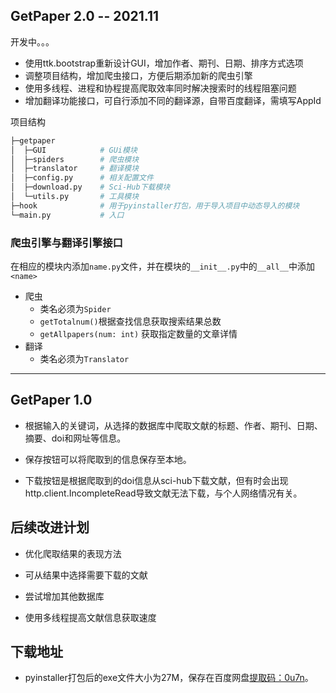 

## GetPaper 2.0 -- 2021.11

开发中。。。

* 使用ttk.bootstrap重新设计GUI，增加作者、期刊、日期、排序方式选项
* 调整项目结构，增加爬虫接口，方便后期添加新的爬虫引擎
* 使用多线程、进程和协程提高爬取效率同时解决搜索时的线程阻塞问题
* 增加翻译功能接口，可自行添加不同的翻译源，自带百度翻译，需填写AppId

项目结构
```bash
├─getpaper
│  ├─GUI            # GUi模块
│  ├─spiders        # 爬虫模块
│  ├─translator     # 翻译模块
│  ├─config.py      # 相关配置文件
│  ├─download.py    # Sci-Hub下载模块
│  └─utils.py       # 工具模块
├─hook              # 用于pyinstaller打包，用于导入项目中动态导入的模块
└─main.py           # 入口
```
### 爬虫引擎与翻译引擎接口
在相应的模块内添加`name.py`文件，并在模块的`__init__.py`中的`__all__`中添加`<name>`

* 爬虫
  * 类名必须为`Spider`
  * `getTotalnum()`根据查找信息获取搜索结果总数
  * `getAllpapers(num: int)` 获取指定数量的文章详情
* 翻译
  * 类名必须为`Translator`
---


## GetPaper 1.0
* 根据输入的关键词，从选择的数据库中爬取文献的标题、作者、期刊、日期、摘要、doi和网址等信息。

* 保存按钮可以将爬取到的信息保存至本地。

* 下载按钮是根据爬取到的doi信息从sci-hub下载文献，但有时会出现http.client.IncompleteRead导致文献无法下载，与个人网络情况有关。

## 后续改进计划
* 优化爬取结果的表现方法

* 可从结果中选择需要下载的文献

* 尝试增加其他数据库

* 使用多线程提高文献信息获取速度

## 下载地址
* pyinstaller打包后的exe文件大小为27M，保存在百度网盘[提取码：0u7n](https://pan.baidu.com/s/1NOjpPXyvy3kmJOIpUHXoHg)。


